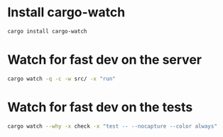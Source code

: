# Install cargo-watch
```bash
cargo install cargo-watch
```
# Watch for fast dev on the server
```bash
cargo watch -q -c -w src/ -x "run"
```

# Watch for fast dev on the tests
```bash
cargo watch --why -x check -x "test -- --nocapture --color always"
```